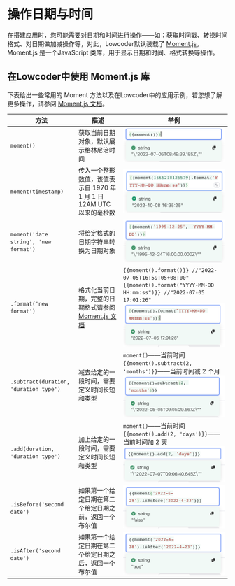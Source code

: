 # 操作日期与时间

在搭建应用时，您可能需要对日期和时间进行操作——如：获取时间戳、转换时间格式、对日期做加减操作等，对此，Lowcoder默认装载了 [Moment.js](http://momentjs.cn/)。Moment.js 是一个JavaScript 类库，用于显示日期和时间、格式转换等操作。

## 在Lowcoder中使用 Moment.js 库

下表给出一些常用的 Moment 方法以及在Lowcoder中的应用示例，若您想了解更多操作，请参阅 [Moment.js 文档](http://momentjs.cn/docs/)。

|**方法**|**描述**|**举例**|
| ------| ----------------------------------------------------------------------| ----------------------------------------------------------------------------------|
|​`moment()`​|获取当前日期对象，默认展示格林尼治时间|![](../assets/1-20231002175920-c6cirng.png)​|
|​`moment(timestamp)`​|传入一个整形数值，该值表示自 1970 年 1 月 1 日 12AM UTC 以来的毫秒数|![](../assets/new-20231002175920-7gnrc2u.png)​|
|​`moment('date string', 'new format')`​|将给定格式的日期字符串转换为日期对象|![](../assets/2-20231002175920-yjs6sm1.png)​|
|​`.format('new format')`​|格式化当前日期，完整的日期格式请参阅[Moment.js 文档](http://momentjs.cn/docs/#/displaying/format/)|​`{{moment().format()}} //"2022-07-05T16:59:05+08:00" {{moment().format("YYYY-MM-DD HH:mm:ss")}} //"2022-07-05 17:01:26"`​![](../assets/3-20231002175920-ieborh9.png)​|
|​`.subtract(duration, 'duration type')`​|减去给定的一段时间，需要定义时间长短和类型|​`moment()`​——当前时间`{{moment().subtract(2, 'months')}}`​——当前时间减 2 个月![](assets/4-20231002175920-vvdhp4j.png)​|
|​`.add(duration, 'duration type')`​|加上给定的一段时间，需要定义时间长短和类型|​`moment()`​——当前时间`{{moment().add(2, 'days')}}`​——当前时间加 2 天![](assets/5-20231002175920-5pw2wbw.png)​|
|​`.isBefore('second date')`​|如果第一个给定日期在第二个给定日期之前，返回一个布尔值|![](../assets/6-20231002175920-s6lisp1.png)​|
|​`.isAfter('second date')`​|如果第一个给定日期在第二个给定日期之后，返回一个布尔值|![](../assets/7-20231002175920-eqf7qch.png)​|
